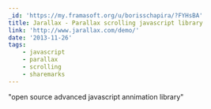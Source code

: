 ```yaml
---
_id: 'https://my.framasoft.org/u/borisschapira/?FYHsBA'
title: Jarallax - Parallax scrolling javascript library
link: 'http://www.jarallax.com/demo/'
date: '2013-11-26'
tags:
    - javascript
    - parallax
    - scrolling
    - sharemarks
---
```


<div class="markdown"><p>&quot;open source advanced javascript annimation library&quot;
</p></div>
